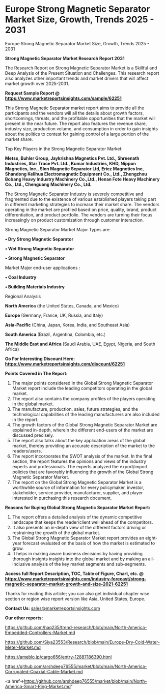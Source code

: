 # Europe Strong Magnetic Separator Market Size, Growth, Trends 2025 - 2031
 Europe Strong Magnetic Separator Market Size, Growth, Trends 2025 - 2031

<strong>Strong Magnetic Separator Market Research Report 2031</strong>

The Research Report on Strong Magnetic Separator Market is a Skillful and Deep Analysis of the Present Situation and Challenges. This research report also analyzes other important trends and market drivers that will affect market growth over 2025-2031.

<strong>Request Sample Report @ <a href=https://www.marketreportsinsights.com/sample/62251>https://www.marketreportsinsights.com/sample/62251</a></strong>

This Strong Magnetic Separator market report aims to provide all the participants and the vendors will all the details about growth factors, shortcomings, threats, and the profitable opportunities that the market will present in the near future. The report also features the revenue share, industry size, production volume, and consumption in order to gain insights about the politics to contest for gaining control of a large portion of the market share.

Top Key Players in the Strong Magnetic Separator Market:

<strong>Metso, Buhler Group, Jaykrishna Magnetics Pvt. Ltd., Shreenath Industries, Star Trace Pvt. Ltd., Kumar Industries, KHD, Nippon Magnetics, Inc., Slon Magnetic Separator Ltd, Eriez Magnetics Inc, Shandong Kelihua Electromagnetic Equipment Co., Ltd., Zhengzhou Bobang Heavy Industry Machinery Co.,Ltd., Henan Fote Heavy Machinery Co., Ltd., Chenguang Machinery Co., Ltd.</strong>

The Strong Magnetic Separator Industry is severely competitive and fragmented due to the existence of various established players taking part in different marketing strategies to increase their market share. The vendors operating in the market are profiled based on price, quality, brand, product differentiation, and product portfolio. The vendors are turning their focus increasingly on product customization through customer interaction.

Strong Magnetic Separator Market Major Types are:

<strong>• Dry Strong Magnetic Separator

• Wet Strong Magnetic Separator

• Strong Magnetic Separator</strong>

Market Major end-user applications :

<strong>• Coal Industry

• Building Materials Industry</strong>

Regional Analysis

</u><strong><b>North America</b></strong> (the United States, Canada, and Mexico)

<strong><b>Europe </b></strong>(Germany, France, UK, Russia, and Italy)

<strong><b>Asia-Pacific</b></strong> (China, Japan, Korea, India, and Southeast Asia)

<strong><b>South America</b></strong> (Brazil, Argentina, Colombia, etc.)

<strong><b>The Middle East and Africa</b></strong> (Saudi Arabia, UAE, Egypt, Nigeria, and South Africa)

<strong>Go For Interesting Discount Here: <a href=https://www.marketreportsinsights.com/discount/62251>https://www.marketreportsinsights.com/discount/62251</a></strong>

<strong>Points Covered in The Report:</strong>
<ol>
  <li>The major points considered in the Global Strong Magnetic Separator Market report include the leading competitors operating in the global market.</li>
  <li>The report also contains the company profiles of the players operating in the global market.</li>
  <li>The manufacture, production, sales, future strategies, and the technological capabilities of the leading manufacturers are also included in the report.</li>
  <li>The growth factors of the Global Strong Magnetic Separator Market are explained in-depth, wherein the different end-users of the market are discussed precisely.</li>
  <li>The report also talks about the key application areas of the global market, thereby providing an accurate description of the market to the readers/users.</li>
  <li>The report incorporates the SWOT analysis of the market. In the final section, the report features the opinions and views of the industry experts and professionals. The experts analyzed the export/import policies that are favorably influencing the growth of the Global Strong Magnetic Separator Market.</li>
  <li>The report on the Global Strong Magnetic Separator Market is a worthwhile source of information for every policymaker, investor, stakeholder, service provider, manufacturer, supplier, and player interested in purchasing this research document.</li>
</ol>
<strong>Reasons for Buying Global Strong Magnetic Separator Market Report:</strong>

<ol>
  <li>The report offers a detailed analysis of the dynamic competitive landscape that keeps the reader/client well ahead of the competitors.</li>
  <li>It also presents an in-depth view of the different factors driving or restraining the growth of the global market.</li>
  <li>The Global Strong Magnetic Separator Market report provides an eight-year forecast evaluated on the basis of how the market is estimated to grow.</li>
  <li>It helps in making aware business decisions by having providing thorough insights insights into the global market and by making an all-inclusive analysis of the key market segments and sub-segments.</li>
</ol>
<strong>Access full Report Description, TOC, Table of Figure, Chart, etc. @ <a href=https://www.marketreportsinsights.com/industry-forecast/strong-magnetic-separator-market-growth-and-size-2021-62251>https://www.marketreportsinsights.com/industry-forecast/strong-magnetic-separator-market-growth-and-size-2021-62251</a></strong>


Thanks for reading this article; you can also get individual chapter wise section or region wise report version like Asia, United States, Europe.

<strong>Contact Us:</strong>
sales@marketreportsinsights.com

<strong>Our other reports:</strong>

<a href=https://github.com/haq235/trend-research/blob/main/North-America-Embedded-Controllers-Market.md>https://github.com/haq235/trend-research/blob/main/North-America-Embedded-Controllers-Market.md</a>

<a href=https://github.com/Siya23553/Research/blob/main/Europe-Dry-Cold-Water-Meter-Market.md>https://github.com/Siya23553/Research/blob/main/Europe-Dry-Cold-Water-Meter-Market.md</a>

<a href=https://ameblo.jp/cargo656/entry-12887186390.html>https://ameblo.jp/cargo656/entry-12887186390.html</a>

<a href=https://github.com/arshdeep76555/market/blob/main/North-America-Corrugated-Coaxial-Cable-Market.md>https://github.com/arshdeep76555/market/blob/main/North-America-Corrugated-Coaxial-Cable-Market.md</a>

<a href=>https://github.com/arshdeep76555/market/blob/main/North-America-Smart-Ring-Market.md</a>"
